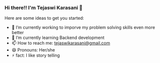 ### Hi there!! I'm Tejaswi Karasani 👋


Here are some ideas to get you started:

- 🔭 I’m currently working to imporve my problem solving skills even more better
- 🌱 I’m currently learning Backend development
- 📫 How to reach me: tejaswikarasani@gmail.com
- 😄 Pronouns: Her/she
- ⚡ fact: I like story telling
